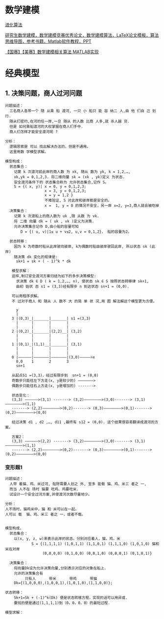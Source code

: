 # 数学建模
[进化算法 ](https://github.com/Ewenwan/evolute)

[研究生数学建模，数学建模竞赛优秀论文，数学建模算法，LaTeX论文模板，算法思维导图，参考书籍，Matlab软件教程，PPT](https://github.com/Ewenwan/MathModel)

[【国赛】【美赛】数学建模相关算法 MATLAB实现](https://github.com/Ewenwan/Algorithms_MathModels)

# 经典模型
## 1. 决策问题，商人过河问题
    问题描述：
      三名商人各带一个 随 从乘 船 渡河, 一只 小 船只 能 容 纳二 人,由 他 们自 己 划行.
      随从们密约,在河的任一岸,一旦 随从 的人数 比商 人多,就 杀人越 货.
      但是 如何乘船渡河的大权掌握在商人们手中.
      商人们怎样才能安全渡河呢 ?

    分析：
      逻辑思索是 可以 找出解决办法的，但是不通用。
      这里用数 学模型求解。

    模型构成：
      状态集合：
        记第 k 次渡河前此岸的商人数 为 xk, 随从 数为 yk, k = 1,2,…,
        xk,yk = 0,1,2,3. 将二维向量 sk = (xk , yk)定义 为状态.
        安全渡河条件下的 状态集合称为 允许状态集合,记作 S。
        S = {( x, y)| x = 0, y = 0,1,2,3; 
                      x = 3, y = 0,1,2,3; 
                      x = y = 1,2 }
                      不难验证, S 对此岸和彼岸都是安全的。
                      x =  1, y = 0 的情况不安全，另一岸 x=2, y=3,商人就会被吃掉
      决策集合：
        记第 k 次渡船上的商人数为 uk ,随 从数 为 vk.
        将 二维 向量 dk = ( uk , vk )定义为决策.
        允许决策集合记作 D,由小船的容量可知
           D = {( u, v)|1≤ u + v≤2, u,v = 0,1,2}， 船的容量为2。

      状态转移：
        因为 k 为奇数时船从此岸驶向彼岸, k为偶数时船由彼岸驶回此岸, 所以状态 sk (此岸)
        随决策 dk 变化的规律是:
         sk+1 = sk + ( - 1)^k * dk 

       模型求解：
       这样,制订安全渡河方案归结为如下的多步决策模型:
         求决策 dk ∈ D ( k = 1,2,…, n), 使状态 sk ∈ S 按照状态转移律 sk+1,
         由初 始状 态 s1 = (3,3)经有限步 n 到达状态 sn+1 = (0,0).  

       可以用程序求解。
       不 过对于商人 和 随从 人 数不 大 的简 单 状 况,用 图 解法解这个模型更为方便。

         y
         |
       3 |(0,3)_|_______|_______| s1 =(3,3)
         |      |       |       |
         |      |       |       |
       2 |(0,2)_|_______|(2,2)__| (3,2)
         |      |       |       |
         |      |       |       |
       1 |(0,1)_|(1,1)__|_______| (3,1)
         |      |       |       |
         |      |       |       |
       0 |——————|———————|———————|(3,0)—————>x
         0,0    1       2       3
         sn+1
         
       从起点S1 =(3,3)，经过有限步到  sn+1 = (0,0)
       奇数步只能往左下方走(x, y是较少的) ———————> 
       偶数步只能往右上方走(x, y是增加的) ------->
       
       状态变化：
       (3,3) ——————>(3,1) -------> (3,2)————————>(3,0)-------> (3,1)————————>(1,1)
       -------> (2,2)————————>(0,2)-------> (0,3)————————>(0,1)-------> (0,2)————————>(0,0)
       
       经过决策 d1 , d2 ,…, d11 ,最终有 s12 = (0,0). 这个结果很容易翻译成渡河的方案。
       
       方案2：
       (3,3) ——————>(2,2) -------> (3,2)————————>(3,0)-------> (3,1)————————>(1,1)
       -------> (2,2)————————>(0,2)-------> (0,3)————————>(0,1)-------> (0,2)————————>(0,0)
            
       
### 变形题1 
    问题描述： 
      人带 着猫、鸡、米过河, 船除需要人划之 外, 至多 能载 猫、鸡、米三 者之 一, 
      而当 人不在 场时 猫要 吃鸡、鸡要吃米.
      试设计一个安全过河方案,并使渡河次数尽量地少。
      
    分析：
    人不场时，猫鸡米中，猫 和 米可以在一起，
    人可以 载  猫、鸡、米三 者之 一，或者不载。
    
    
    模型构成，
      状态集合：
        以(x, y, z, w)来表示此岸的状态，分别对应着人，猫，鸡，米
                S = {(1,1,1,1) (1,0,1,1) (1,1,0,1) (1,1,1,0) (1,0,1,0) 猫和米在对岸
                     (0,0,0,0) (0,1,0,0) (0,0,1,0) (0,0,0,1) (0,1,0,1)}
                     
      决策集合：
        将向量Dk设为允许决策向量,分别表示对应的对象在船上.
        允许的决策集合有
             只有人      带米      带鸡      带猫
        Dk={(1,0,0,0),(1,0,0,1),(1,0,1,0),(1,1,0,0)};
        
    状态转移：
        Sk+1=Sk + (-1)^k(Dk) 便是状态转移方程，实现的话可以用异或.
        要找的便是通过(1,1,1,1)到（0，0，0，0）的最短过程.
    
    模型求解：
        
        
        
        
    
